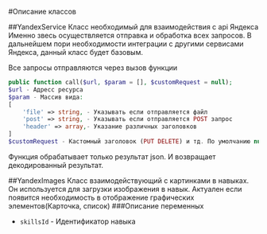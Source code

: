 #Описание классов

##YandexService
Класс необходимый для взаимодействия с api Яндекса
Именно звесь осуществляется отправка и обработка всех запросов.
В дальнейшем пори необходимости интеграции с другими сервисами Яндекса, данный класс будет базовым.

Все запросы отправляются через вызов функции
```php
public function call($url, $param = [], $customRequest = null);
$url - Адресс ресурса
$param - Массив вида:
[
    'file' => string, - Указывать если отправляется файл
    'post' => string, - Указывать если отправляется POST запрос
    'header' => array,- Указание различных заголовков
]
$customRequest - Кастомный заголовок (PUT DELETE) и тд. По умолчанию null
```
Функция обрабатывает только результат json. И возвращает декодированный результат.

##YandexImages
Класс взаимодействующий с картинками в навыках.
Он используется для загрузки изображения в навык.
Актуален если появится необходимость в отображение графических элементов(Карточка, список)
###Описание переменных
- `skillsId` - Идентификатор навыка